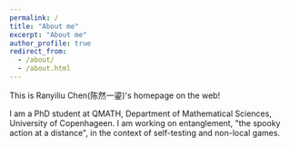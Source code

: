 ```yaml
---
permalink: /
title: "About me"
excerpt: "About me"
author_profile: true
redirect_from: 
  - /about/
  - /about.html
---
```


This is Ranyiliu Chen(陈然一鎏)'s homepage on the web!

I am a PhD student at QMATH, Department of Mathematical Sciences, University of Copenhageen. I am working on entanglement, "the spooky action at a distance", in the context of self-testing and non-local games.
